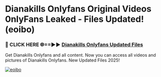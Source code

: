 # Dianakills Onlyfans Original Videos 0nlyFans Leaked - Files Updated! (eoibo)

<h3>🔴 CLICK HERE 🌐==►► <a href="https://tinyurl.com/ehrbuxhb" rel="nofollow">Dianakills Onlyfans Updated Files</a></h3>

Get Dianakills Onlyfans and all content. Now you can access all videos and pictures of Dianakills Onlyfans. New Updated Files 2025!

[![eoibo](https://i.imgur.com/lVYEuWS.gif)](https://tinyurl.com/ehrbuxhb)
